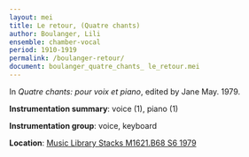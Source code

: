 ```yaml
---
layout: mei
title: Le retour, (Quatre chants)
author: Boulanger, Lili
ensemble: chamber-vocal
period: 1910-1919
permalink: /boulanger-retour/
document: boulanger_quatre_chants_ le_retour.mei
---
```


In *Quatre chants: pour voix et piano*, edited by Jane May. 1979.

**Instrumentation summary**: voice (1), piano (1)

**Instrumentation group**: voice, keyboard

**Location**: <a href="https://tufts-primo.hosted.exlibrisgroup.com/permalink/f/bnf7qa/01TUN_ALMA21101047520003851" target="_blank">Music Library Stacks  M1621.B68 S6 1979</a>
